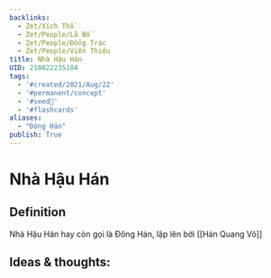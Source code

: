 ```yaml
---
backlinks:
  - Zet/Xích Thố
  - Zet/People/Lã Bố
  - Zet/People/Đổng Trác
  - Zet/People/Viên Thiệu
title: Nhà Hậu Hán
UID: 210822235104
tags:
  - '#created/2021/Aug/22'
  - '#permanent/concept'
  - '#seed🥜'
  - '#flashcards'
aliases: 
  - "Đông Hán"
publish: True
---
```

# Nhà Hậu Hán

## Definition
Nhà Hậu Hán hay còn gọi là Đông Hán, lập lên bởi [[Hán Quang Võ]]

## Ideas & thoughts:
